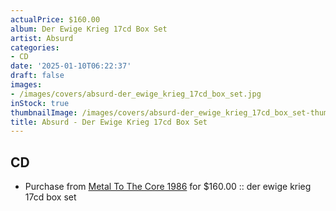 ```yaml
---
actualPrice: $160.00
album: Der Ewige Krieg 17cd Box Set
artist: Absurd
categories:
- CD
date: '2025-01-10T06:22:37'
draft: false
images:
- /images/covers/absurd-der_ewige_krieg_17cd_box_set.jpg
inStock: true
thumbnailImage: /images/covers/absurd-der_ewige_krieg_17cd_box_set-thumb.jpg
title: Absurd - Der Ewige Krieg 17cd Box Set
---
```


## CD
* Purchase from [Metal To The Core 1986](https://metaltothecore1986.com/shop/absurd-der-ewige-krieg-17cd-box-set/) for $160.00 :: der ewige krieg 17cd box set
